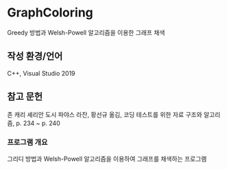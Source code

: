 # GraphColoring
Greedy 방법과 Welsh-Powell 알고리즘을 이용한 그래프 채색

## 작성 환경/언어
C++, Visual Studio 2019

## 참고 문헌
존 캐리 셰리안 도시 파야스 라잔, 황선규 옮김, 코딩 테스트를 위한 자료 구조와 알고리즘, p. 234 ~ p. 240

### 프로그램 개요
그리디 방법과 Welsh-Powell 알고리즘을 이용하여 그래프를 채색하는 프로그램
